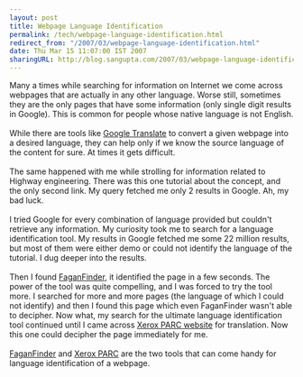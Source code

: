 ```yaml
---
layout: post
title: Webpage Language Identification
permalink: /tech/webpage-language-identification.html
redirect_from: "/2007/03/webpage-language-identification.html"
date: Thu Mar 15 11:07:00 IST 2007
sharingURL: http://blog.sangupta.com/2007/03/webpage-language-identification.html
---
```

Many a times while searching for information on Internet we come across webpages that are actually in any other language. Worse still, sometimes they are the only pages that have some information (only single digit results in Google). This is common for people whose native language is not English.
<br>
<br>While there are tools like 
<a href="http://www.google.com/language_tools">Google Translate</a> to convert a given webpage into a desired language, they can help only if we know the source language of the content for sure. At times it gets difficult.
<br>
<br>The same happened with me while strolling for information related to Highway engineering. There was this one tutorial about the concept, and the only second link. My query fetched me only 2 results in Google. Ah, my bad luck.
<br>
<br>I tried Google for every combination of language provided but couldn't retrieve any information. My curiosity took me to search for a language identification tool. My results in Google fetched me some 22 million results, but most of them were either demo or could not identify the language of the tutorial. I dug deeper into the results.
<br>
<br>Then I found 
<a href="http://www.faganfinder.com/translate/identify.php">FaganFinder</a>, it identified the page in a few seconds. The power of the tool was quite compelling, and I was forced to try the tool more. I searched for more and more pages (the language of which I could not identify) and then I found this page which even FaganFinder wasn't able to decipher. Now what, my search for the ultimate language identification tool continued until I came across 
<a href="http://www.xrce.xerox.com/competencies/content-analysis/tools/guesser-ISO-8859-1.en.html">Xerox PARC website</a> for translation. Now this one could decipher the page immediately for me.
<br>
<br>
<a href="http://www.faganfinder.com/translate/identify.php">FaganFinder</a> and 
<a href="http://www.xrce.xerox.com/competencies/content-analysis/tools/guesser-ISO-8859-1.en.html">Xerox PARC</a>&nbsp;are the two tools that can come handy for language identification of a webpage.
